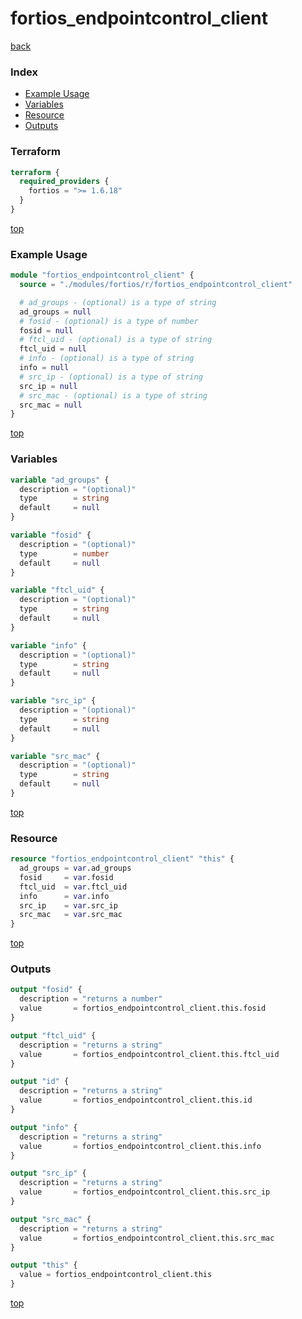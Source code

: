 # fortios_endpointcontrol_client

[back](../fortios.md)

### Index

- [Example Usage](#example-usage)
- [Variables](#variables)
- [Resource](#resource)
- [Outputs](#outputs)

### Terraform

```terraform
terraform {
  required_providers {
    fortios = ">= 1.6.18"
  }
}
```

[top](#index)

### Example Usage

```terraform
module "fortios_endpointcontrol_client" {
  source = "./modules/fortios/r/fortios_endpointcontrol_client"

  # ad_groups - (optional) is a type of string
  ad_groups = null
  # fosid - (optional) is a type of number
  fosid = null
  # ftcl_uid - (optional) is a type of string
  ftcl_uid = null
  # info - (optional) is a type of string
  info = null
  # src_ip - (optional) is a type of string
  src_ip = null
  # src_mac - (optional) is a type of string
  src_mac = null
}
```

[top](#index)

### Variables

```terraform
variable "ad_groups" {
  description = "(optional)"
  type        = string
  default     = null
}

variable "fosid" {
  description = "(optional)"
  type        = number
  default     = null
}

variable "ftcl_uid" {
  description = "(optional)"
  type        = string
  default     = null
}

variable "info" {
  description = "(optional)"
  type        = string
  default     = null
}

variable "src_ip" {
  description = "(optional)"
  type        = string
  default     = null
}

variable "src_mac" {
  description = "(optional)"
  type        = string
  default     = null
}
```

[top](#index)

### Resource

```terraform
resource "fortios_endpointcontrol_client" "this" {
  ad_groups = var.ad_groups
  fosid     = var.fosid
  ftcl_uid  = var.ftcl_uid
  info      = var.info
  src_ip    = var.src_ip
  src_mac   = var.src_mac
}
```

[top](#index)

### Outputs

```terraform
output "fosid" {
  description = "returns a number"
  value       = fortios_endpointcontrol_client.this.fosid
}

output "ftcl_uid" {
  description = "returns a string"
  value       = fortios_endpointcontrol_client.this.ftcl_uid
}

output "id" {
  description = "returns a string"
  value       = fortios_endpointcontrol_client.this.id
}

output "info" {
  description = "returns a string"
  value       = fortios_endpointcontrol_client.this.info
}

output "src_ip" {
  description = "returns a string"
  value       = fortios_endpointcontrol_client.this.src_ip
}

output "src_mac" {
  description = "returns a string"
  value       = fortios_endpointcontrol_client.this.src_mac
}

output "this" {
  value = fortios_endpointcontrol_client.this
}
```

[top](#index)
